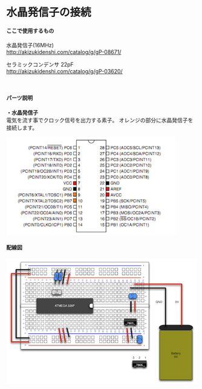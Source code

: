 # 水晶発信子の接続

#### ここで使用するもの

水晶発信子(16MHz)
<br>
http://akizukidenshi.com/catalog/g/gP-08671/

セラミックコンデンサ 22pF
<br>
http://akizukidenshi.com/catalog/g/gP-03620/

<br>

#### パーツ説明

**・水晶発信子**
<br>
電気を流す事でクロック信号を出力する素子。
オレンジの部分に水晶発信子を接続します。

![](circuit1-07.jpg)



#### 配線図

![](circuit1-08.jpg)


